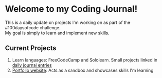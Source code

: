 <h1>Welcome to my Coding Journal!</h1>
This is a daily update on projects I'm working on as part of the #100daysofcode challenge. 
<br>
My goal is simply to learn and implement new skills.
<br>
<h2>Current Projects</h2>
<ol>
  <li>Learn languages: FreeCodeCamp and Sololearn. Small projects linked in <a href="https://github.com/Zacharyjpeter/coding-journal/blob/main/journal.md"> daily journal entries</a></li>
  <li><a href="https://zacharyjpeter.github.io">Portfolio website</a>: Acts as a sandbox and showcases skills I'm learning</li>
</ol>
